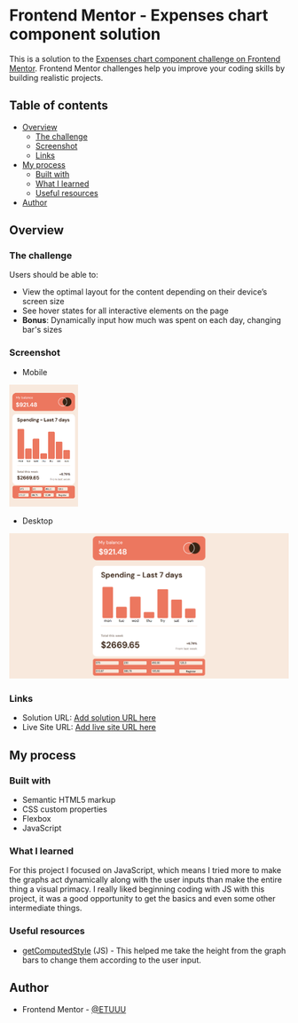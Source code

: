 # Frontend Mentor - Expenses chart component solution

This is a solution to the [Expenses chart component challenge on Frontend Mentor](https://www.frontendmentor.io/challenges/expenses-chart-component-e7yJBUdjwt). Frontend Mentor challenges help you improve your coding skills by building realistic projects. 

## Table of contents

- [Overview](#overview)
  - [The challenge](#the-challenge)
  - [Screenshot](#screenshot)
  - [Links](#links)
- [My process](#my-process)
  - [Built with](#built-with)
  - [What I learned](#what-i-learned)
  - [Useful resources](#useful-resources)
- [Author](#author)

## Overview

### The challenge

Users should be able to:

- View the optimal layout for the content depending on their device’s screen size
- See hover states for all interactive elements on the page
- **Bonus**: Dynamically input how much was spent on each day, changing bar's sizes

### Screenshot

- Mobile

<img src="images\ExpenseChartMobile.png" style="zoom: 33%;" />

- Desktop

<img src="images\ExpenseChartFullSize.png" style="zoom: 50%;" />

### Links

- Solution URL: [Add solution URL here](https://your-solution-url.com)
- Live Site URL: [Add live site URL here](https://falarzedu.github.io/Expenses_chart/)

## My process

### Built with

- Semantic HTML5 markup
- CSS custom properties
- Flexbox
- JavaScript

### What I learned

For this project I focused on JavaScript, which means I tried more to make the graphs act dynamically along with the user inputs than make the entire thing a visual primacy. I really liked beginning coding with JS with this project, it was a good opportunity to get the basics and even some other intermediate things.

### Useful resources

- [getComputedStyle](https://developer.mozilla.org/en-US/docs/Web/API/Window/getComputedStyle) (JS) - This helped me take the height from the graph bars to change them according to the user input.

## Author

- Frontend Mentor - [@ETUUU](https://www.frontendmentor.io/profile/yourusername)

  


